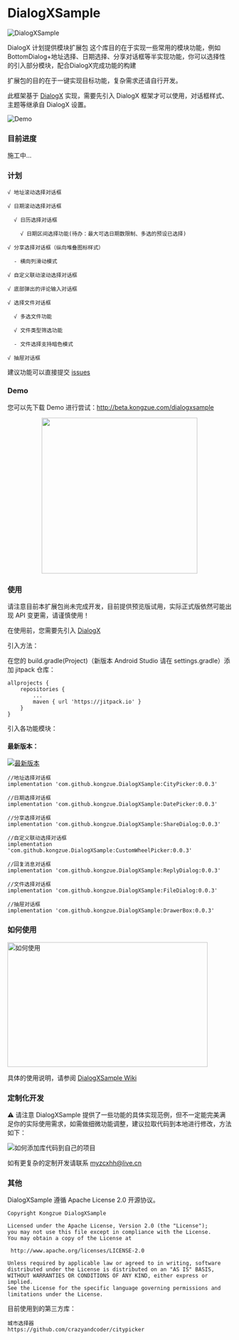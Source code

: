 # DialogXSample

![DialogXSample](https://github.com/kongzue/DialogXSample/raw/master/img_sample.png)

DialogX 计划提供模块扩展包
这个库目的在于实现一些常用的模块功能，例如BottomDialog+地址选择、日期选择、分享对话框等半实现功能，你可以选择性的引入部分模块，配合DialogX完成功能的构建

扩展包的目的在于一键实现目标功能，复杂需求还请自行开发。

此框架基于 [DialogX](https://github.com/kongzue/DialogX) 实现，需要先引入 DialogX 框架才可以使用，对话框样式、主题等继承自 DialogX 设置。

![Demo](https://github.com/kongzue/DialogXSample/raw/master/img_dialogx_sample.png)

### 目前进度

施工中...

### 计划

```
√ 地址滚动选择对话框

√ 日期滚动选择对话框

  √ 日历选择对话框
  
    √ 日期区间选择功能(待办：最大可选日期数限制、多选的预设已选择)

√ 分享选择对话框（纵向堆叠图标样式）

  - 横向列滑动模式

√ 自定义联动滚动选择对话框

√ 底部弹出的评论输入对话框

√ 选择文件对话框

  √ 多选文件功能
  
  √ 文件类型筛选功能
  
  - 文件选择支持暗色模式
  
√ 抽屉对话框
```

建议功能可以直接提交 [issues](https://github.com/kongzue/DialogXSample/issues)

### Demo

您可以先下载 Demo 进行尝试：http://beta.kongzue.com/dialogxsample

<div align=center>    
    <img src="https://github.com/kongzue/DialogXSample/raw/master/README.assets/qrcode.png" width="350">    
</div>

### 使用

请注意目前本扩展包尚未完成开发，目前提供预览版试用，实际正式版依然可能出现 API 变更需，请谨慎使用！

在使用前，您需要先引入 [DialogX](https://github.com/kongzue/DialogX)

引入方法：

在您的 build.gradle(Project)（新版本 Android Studio 请在 settings.gradle）添加 jitpack 仓库：
```
allprojects {
    repositories {
        ...
        maven { url 'https://jitpack.io' }
    }
}
```

引入各功能模块：

#### 最新版本：

[![最新版本](https://jitpack.io/v/kongzue/DialogXSample.svg)](https://jitpack.io/#kongzue/DialogXSample)

```
//地址选择对话框
implementation 'com.github.kongzue.DialogXSample:CityPicker:0.0.3'

//日期选择对话框
implementation 'com.github.kongzue.DialogXSample:DatePicker:0.0.3'

//分享选择对话框
implementation 'com.github.kongzue.DialogXSample:ShareDialog:0.0.3'

//自定义联动选择对话框
implementation 'com.github.kongzue.DialogXSample:CustomWheelPicker:0.0.3'

//回复消息对话框
implementation 'com.github.kongzue.DialogXSample:ReplyDialog:0.0.3'

//文件选择对话框
implementation 'com.github.kongzue.DialogXSample:FileDialog:0.0.3'

//抽屉对话框
implementation 'com.github.kongzue.DialogXSample:DrawerBox:0.0.3'
```

### 如何使用

<a href="https://github.com/kongzue/DialogXSample/wiki/"><img src="https://github.com/kongzue/DialogX/raw/master/readme/img_how_to_use_tip.png" alt="如何使用" width="450" height="280" /></a>

具体的使用说明，请参阅 [DialogXSample Wiki](https://github.com/kongzue/DialogXSample/wiki/)

### 定制化开发

⚠️ 请注意 DialogXSample 提供了一些功能的具体实现范例，但不一定能完美满足你的实际使用需求，如需做细微功能调整，建议拉取代码到本地进行修改，方法如下：

![如何添加库代码到自己的项目](https://user-images.githubusercontent.com/10115359/186886902-9d1237fe-383c-4aaf-b2c7-24e357d0acef.png)

如有更复杂的定制开发请联系 myzcxhh@live.cn

### 其他

DialogXSample 遵循 Apache License 2.0 开源协议。

```
Copyright Kongzue DialogXSample

Licensed under the Apache License, Version 2.0 (the "License");
you may not use this file except in compliance with the License.
You may obtain a copy of the License at

 http://www.apache.org/licenses/LICENSE-2.0

Unless required by applicable law or agreed to in writing, software
distributed under the License is distributed on an "AS IS" BASIS,
WITHOUT WARRANTIES OR CONDITIONS OF ANY KIND, either express or implied.
See the License for the specific language governing permissions and
limitations under the License.
```

目前使用到的第三方库：
```
城市选择器
https://github.com/crazyandcoder/citypicker

```
